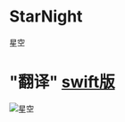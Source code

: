 # StarNight
星空

# "翻译" [swift版](https://github.com/mrscorpion/MSStarsView)
![星空](http://wx3.sinaimg.cn/mw690/72aba7efgy1ffg0eexniyg20bj0jmtdk.gif)

